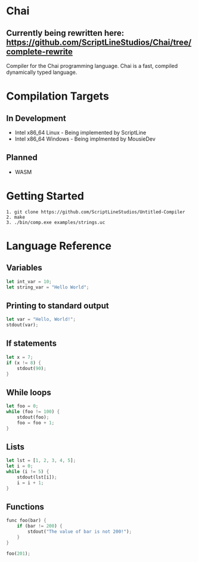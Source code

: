 # Chai
## Currently being rewritten here: https://github.com/ScriptLineStudios/Chai/tree/complete-rewrite

Compiler for the Chai programming language.
Chai is a fast, compiled dynamically typed language.

# Compilation Targets

## In Development
- Intel x86_64 Linux - Being implemented by ScriptLine
- Intel x86_64 Windows - Being implmented by MousieDev

## Planned
- WASM

# Getting Started
```
1. git clone https://github.com/ScriptLineStudios/Untitled-Compiler
2. make
3. ./bin/comp.exe examples/strings.uc
```

# Language Reference

## Variables
```rust
let int_var = 10;
let string_var = "Hello World";
```

## Printing to standard output
```rust
let var = "Hello, World!";
stdout(var);
```

## If statements
```rust
let x = 7;
if (x != 8) {
    stdout(90);
}
```

## While loops
```rust
let foo = 0;
while (foo != 100) {
    stdout(foo);
    foo = foo + 1;
}
```

## Lists
```rust
let lst = [1, 2, 3, 4, 5];
let i = 0;
while (i != 5) {
    stdout(lst[i]);
    i = i + 1;
}
```

## Functions
```rust
func foo(bar) {
    if (bar != 200) {
        stdout("The value of bar is not 200!");
    }
}

foo(201);
```
